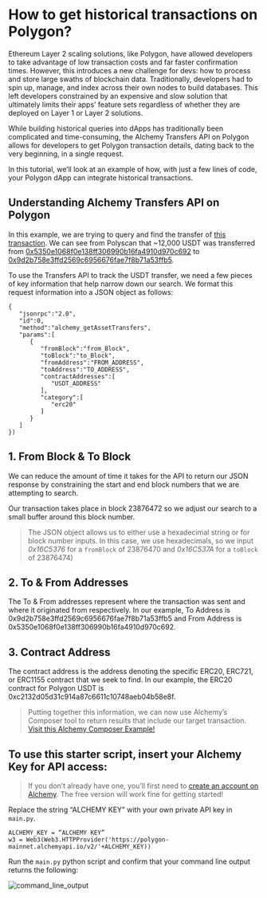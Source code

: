 # How to get historical transactions on Polygon? 

Ethereum Layer 2 scaling solutions, like Polygon, have allowed developers to take advantage of low transaction costs and far faster confirmation times. However, this introduces a new challenge for devs: how to process and store large swaths of blockchain data. Traditionally, developers had to spin up, manage, and index across their own nodes to build databases. This left developers constrained by an expensive and slow solution that ultimately limits their apps’ feature sets regardless of whether they are deployed on Layer 1 or Layer 2 solutions.

While building historical queries into dApps has traditionally been complicated and time-consuming, the Alchemy Transfers API on Polygon allows for developers to get Polygon transaction details, dating back to the very beginning, in a single request. 

In this tutorial, we’ll look at an example of how, with just a few lines of code, your Polygon dApp can integrate historical transactions. 

## Understanding Alchemy Transfers API on Polygon

In this example, we are trying to query and find the transfer of [this transaction](https://polygonscan.com/tx/0x1e85ace98f4fc4ad7b1b64465df81d0a275d494421e553e23a238b156f42b17f). We can see from Polyscan that ~12,000 USDT was transferred from [0x5350e1068f0e138ff306990b16fa4910d970c692](https://polygonscan.com/token/0xc2132d05d31c914a87c6611c10748aeb04b58e8f?a=0x5350e1068f0e138ff306990b16fa4910d970c692) to [0x9d2b758e3ffd2569c6956676fae7f8b71a53ffb5](https://www.google.com/url?q=https://polygonscan.com/token/0xc2132d05d31c914a87c6611c10748aeb04b58e8f?a%3D0x9d2b758e3ffd2569c6956676fae7f8b71a53ffb5&sa=D&source=docs&ust=1643161531590007&usg=AOvVaw3vJ842uYyQ1Hqqjsp03eXy).

To use the Transfers API to track the USDT transfer, we need a few pieces of key information that help narrow down our search. We format this request information into a JSON object as follows:

```
{
   "jsonrpc":"2.0",
   "id":0,
   "method":"alchemy_getAssetTransfers",
   "params":[
      {
         "fromBlock":"from_Block",
         "toBlock":"to_Block",
         "fromAddress":"FROM_ADDRESS",
         "toAddress":"TO_ADDRESS",
         "contractAddresses":[
            "USDT_ADDRESS"
         ],
         "category":[
            "erc20"
         ]
      }
   ]
})
```

## 1. From Block & To Block

We can reduce the amount of time it takes for the API to return our JSON response by constraining the start and end block numbers that we are attempting to search. 

Our transaction takes place in block 23876472 so we adjust our search to a small buffer around this block number. 

>The JSON object allows us to either use a hexadecimal string or for block number inputs. In this case, we use hexadecimals, so we input *0x16C5376* for a `fromBlock` of 23876470 and *0x16C537A* for a `toBlock` of 23876474)

## 2. To & From Addresses 

The To & From addresses represent where the transaction was sent and where it originated from respectively. In our example, To Address is 0x9d2b758e3ffd2569c6956676fae7f8b71a53ffb5 and From Address is 0x5350e1068f0e138ff306990b16fa4910d970c692.

## 3. Contract Address

The contract address is the address denoting the specific ERC20, ERC721, or ERC1155 contract that we seek to find.  In our example, the ERC20 contract for Polygon USDT is 0xc2132d05d31c914a87c6611c10748aeb04b58e8f. 

>Putting together this information, we can now use Alchemy’s Composer tool to return results that include our target transaction. [Visit this Alchemy Composer Example!](https://composer.alchemyapi.io?composer_state=%7B%22chain%22%3A2%2C%22network%22%3A401%2C%22methodName%22%3A%22alchemy_getAssetTransfers%22%2C%22paramValues%22%3A%5B%7B%22excludeZeroValue%22%3Atrue%2C%22fromBlock%22%3A%220x16C5376%22%2C%22toAddress%22%3A%220x9d2b758e3ffd2569c6956676fae7f8b71a53ffb5%22%2C%22contractAddresses%22%3A%22%5B%5C%220xc2132d05d31c914a87c6611c10748aeb04b58e8f%5C%22%5D%22%2C%22fromAddress%22%3A%220x5350e1068f0e138ff306990b16fa4910d970c692%22%2C%22category%22%3A%5B%22erc20%22%5D%2C%22toBlock%22%3A%220x16C537A%22%7D%5D%7D)

## To use this starter script, insert your Alchemy Key for API access:

>If you don’t already have one, you’ll first need to [create an account on Alchemy](https://alchemy.com/?a=fffe47f17e). The free version will work fine for getting started!

Replace the string “ALCHEMY KEY” with your own private API key in `main.py`. 

```
ALCHEMY_KEY = “ALCHEMY KEY”
w3 = Web3(Web3.HTTPProvider('https://polygon-mainnet.alchemyapi.io/v2/'+ALCHEMY_KEY))
```

Run the `main.py` python script and confirm that your command line output returns the following:

![command_line_output](https://i.postimg.cc/ZR1HLRNX/Screen-Shot-2022-01-18-at-5-20-53-PM.png)

